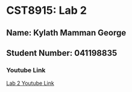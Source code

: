 # CST8915: Lab 2

## Name: Kylath Mamman George

## Student Number: 041198835

### Youtube Link

[Lab 2 Youtube Link](https://www.youtube.com/watch?v=1x_jV4dPfak)
